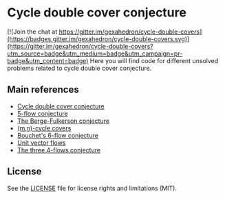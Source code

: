 # Cycle double cover conjecture

[![Join the chat at https://gitter.im/gexahedron/cycle-double-covers](https://badges.gitter.im/gexahedron/cycle-double-covers.svg)](https://gitter.im/gexahedron/cycle-double-covers?utm_source=badge&utm_medium=badge&utm_campaign=pr-badge&utm_content=badge)
Here you will find code for different unsolved problems related to cycle double cover conjecture.

## Main references
- [Cycle double cover conjecture](http://www.openproblemgarden.org/op/cycle_double_cover_conjecture)
- [5-flow conjecture](http://www.openproblemgarden.org/op/5_flow_conjecture)
- [The Berge-Fulkerson conjecture](http://www.openproblemgarden.org/op/the_berge_fulkerson_conjecture)
- [(m,n)-cycle covers](http://www.openproblemgarden.org/op/m_n_cycle_covers)
- [Bouchet's 6-flow conjecture](http://www.openproblemgarden.org/op/bouchets_6_flow_conjecture)
- [Unit vector flows](http://www.openproblemgarden.org/op/unit_vector_flows)
- [The three 4-flows conjecture](http://www.openproblemgarden.org/op/three_4_flows_conjecture)

## License

See the [LICENSE](LICENSE.md) file for license rights and limitations (MIT).
